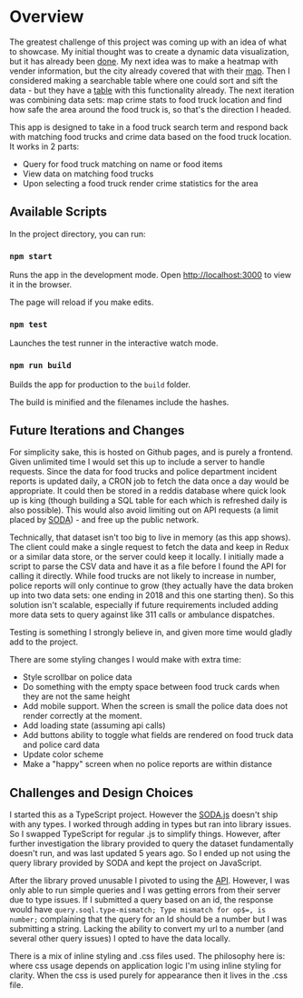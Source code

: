 # Overview

The greatest challenge of this project was coming up with an idea of what to showcase. My initial thought was to create a dynamic data visualization, but it has already been [done](https://data.sfgov.org/d/rqzj-sfat/visualization). My next idea was to make a heatmap with vender information, but the city already covered that with their [map](https://data.sfgov.org/Economy-and-Community/Mobile-Food-Permit-Map/px6q-wjh5). Then I considered making a searchable table where one could sort and sift the data - but they have a [table](https://data.sfgov.org/Economy-and-Community/Mobile-Food-Facility-Permit/rqzj-sfat/data_preview) with this functionality already. The next iteration was combining data sets: map crime stats to food truck location and find how safe the area around the food truck is, so that's the direction I headed.

This app is designed to take in a food truck search term and respond back with matching food trucks and crime data based on the food truck location. It works in 2 parts:

- Query for food truck matching on name or food items
- View data on matching food trucks
- Upon selecting a food truck render crime statistics for the area

## Available Scripts

In the project directory, you can run:

### `npm start`

Runs the app in the development mode.
Open [http://localhost:3000](http://localhost:3000) to view it in the browser.

The page will reload if you make edits.

### `npm test`

Launches the test runner in the interactive watch mode.

### `npm run build`

Builds the app for production to the `build` folder.

The build is minified and the filenames include the hashes.

## Future Iterations and Changes

For simplicity sake, this is hosted on Github pages, and is purely a frontend. Given unlimited time I would set this up to include a server to handle requests. Since the data for food trucks and police department incident reports is updated daily, a CRON job to fetch the data once a day would be appropriate. It could then be stored in a reddis database where quick look up is king (though building a SQL table for each which is refreshed daily is also possible). This would also avoid limiting out on API requests (a limit placed by [SODA](https://dev.socrata.com/docs/app-tokens)) - and free up the public network.

Technically, that dataset isn't too big to live in memory (as this app shows). The client could make a single request to fetch the data and keep in Redux or a similar data store, or the server could keep it locally. I initially made a script to parse the CSV data and have it as a file before I found the API for calling it directly. While food trucks are not likely to increase in number, police reports will only continue to grow (they actually have the data broken up into two data sets: one ending in 2018 and this one starting then). So this solution isn't scalable, especially if future requirements included adding more data sets to query against like 311 calls or ambulance dispatches.

Testing is something I strongly believe in, and given more time would gladly add to the project.

There are some styling changes I would make with extra time:

- Style scrollbar on police data
- Do something with the empty space between food truck cards when they are not the same height
- Add mobile support. When the screen is small the police data does not render correctly at the moment.
- Add loading state (assuming api calls)
- Add buttons ability to toggle what fields are rendered on food truck data and police card data
- Update color scheme
- Make a "happy" screen when no police reports are within distance

## Challenges and Design Choices

I started this as a TypeScript project. However the [SODA.js](https://github.com/socrata/soda-js) doesn't ship with any types. I worked through adding in types but ran into library issues. So I swapped TypeScript for regular .js to simplify things. However, after further investigation the library provided to query the dataset fundamentally doesn't run, and was last updated 5 years ago. So I ended up not using the query library provided by SODA and kept the project on JavaScript.

After the library proved unusable I pivoted to using the [API](https://data.sfgov.org/resource/wg3w-h783.json). However, I was only able to run simple queries and I was getting errors from their server due to type issues. If I submitted a query based on an id, the response would have `query.soql.type-mismatch; Type mismatch for op$=, is number;` complaining that the query for an Id should be a number but I was submitting a string. Lacking the ability to convert my url to a number (and several other query issues) I opted to have the data locally.

There is a mix of inline styling and .css files used. The philosophy here is: where css usage depends on application logic I'm using inline styling for clarity. When the css is used purely for appearance then it lives in the .css file.
